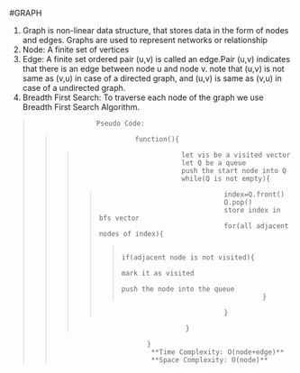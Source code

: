 #GRAPH

1. Graph is non-linear data structure, that stores data in the form of nodes and edges. Graphs are used to represent networks or relationship 
2. Node: A finite set of vertices 
3. Edge: A finite set ordered pair (u,v) is called an edge.Pair (u,v) indicates that there is an edge between node u and node v.
         note that (u,v) is not same as (v,u) in case of a directed graph, and (u,v) is same as (v,u) in case of a undirected graph.
4. Breadth First Search: To traverse each node of the graph we use Breadth First Search Algorithm.
>                     Pseudo Code:
>>                         function(){
>>>                               let vis be a visited vector 
>>>                               let Q be a queue
>>>                               push the start node into Q
>>>                               while(Q is not empty){
>>>>                                    index=Q.front()
>>>>                                    Q.pop()
>>>>                                    store index in bfs vector
>>>>                                    for(all adjacent nodes of index){
>>>>>                                        if(adjacent node is not visited){
>>>>>                                            mark it as visited
>>>>>                                            push the node into the queue
>>>>>                                        }
>>>>                                    }
>>>                                }
>>                            }
>>                             **Time Complexity: O(node+edge)**
>>                             **Space Complexity: O(node)**
                         
